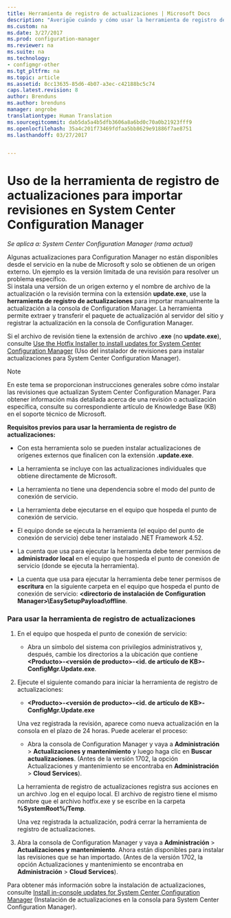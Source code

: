 ```yaml
---
title: Herramienta de registro de actualizaciones | Microsoft Docs
description: "Averigüe cuándo y cómo usar la herramienta de registro de actualizaciones para importar manualmente una actualización a la consola de Configuration Manager."
ms.custom: na
ms.date: 3/27/2017
ms.prod: configuration-manager
ms.reviewer: na
ms.suite: na
ms.technology:
- configmgr-other
ms.tgt_pltfrm: na
ms.topic: article
ms.assetid: 8cc13635-85d6-4b07-a3ec-c42188bc5c74
caps.latest.revision: 8
author: Brenduns
ms.author: brenduns
manager: angrobe
translationtype: Human Translation
ms.sourcegitcommit: dab5da5a4b5dfb3606a8a6bd0c70a0b21923fff9
ms.openlocfilehash: 35a4c201f73469fdfaa5bb8629e91886f7ae8751
ms.lasthandoff: 03/27/2017


---
```

# <a name="use-the-update-registration-tool-to-import-hotfixes-to-system-center-configuration-manager"></a>Uso de la herramienta de registro de actualizaciones para importar revisiones en System Center Configuration Manager

*Se aplica a: System Center Configuration Manager (rama actual)*

Algunas actualizaciones para Configuration Manager no están disponibles desde el servicio en la nube de Microsoft y solo se obtienen de un origen externo. Un ejemplo es la versión limitada de una revisión para resolver un problema específico.   
Si instala una versión de un origen externo y el nombre de archivo de la actualización o la revisión termina con la extensión **update.exe**, use la **herramienta de registro de actualizaciones** para importar manualmente la actualización a la consola de Configuration Manager. La herramienta permite extraer y transferir el paquete de actualización al servidor del sitio y registrar la actualización en la consola de Configuration Manager.  

 Si el archivo de revisión tiene la extensión de archivo **.exe** (no **update.exe**), consulte [Use the Hotfix Installer to install updates for System Center Configuration Manager](../../../core/servers/manage/use-the-hotfix-installer-to-install-updates.md) (Uso del instalador de revisiones para instalar actualizaciones para System Center Configuration Manager).  

> [!NOTE]  
>  En este tema se proporcionan instrucciones generales sobre cómo instalar las revisiones que actualizan System Center Configuration Manager. Para obtener información más detallada acerca de una revisión o actualización específica, consulte su correspondiente artículo de Knowledge Base (KB) en el soporte técnico de Microsoft.  

 **Requisitos previos para usar la herramienta de registro de actualizaciones:**  

-   Con esta herramienta solo se pueden instalar actualizaciones de orígenes externos que finalicen con la extensión **.update.exe**.  

-   La herramienta se incluye con las actualizaciones individuales que obtiene directamente de Microsoft.  

-   La herramienta no tiene una dependencia sobre el modo del punto de conexión de servicio.  

-   La herramienta debe ejecutarse en el equipo que hospeda el punto de conexión de servicio.  

-   El equipo donde se ejecuta la herramienta (el equipo del punto de conexión de servicio) debe tener instalado .NET Framework 4.52.  

-   La cuenta que usa para ejecutar la herramienta debe tener permisos de **administrador local** en el equipo que hospeda el punto de conexión de servicio (donde se ejecuta la herramienta).  

-   La cuenta que usa para ejecutar la herramienta debe tener permisos de **escritura** en la siguiente carpeta en el equipo que hospeda el punto de conexión de servicio: **&lt;directorio de instalación de Configuration Manager\>\EasySetupPayload\offline**.  

### <a name="to-use-the-update-registration-tool"></a>Para usar la herramienta de registro de actualizaciones  

1.  En el equipo que hospeda el punto de conexión de servicio:  

    -   Abra un símbolo del sistema con privilegios administrativos y, después, cambie los directorios a la ubicación que contiene **&lt;Producto\>-&lt;versión de producto\>-&lt;id. de artículo de KB\>-ConfigMgr.Update.exe**.  

2.  Ejecute el siguiente comando para iniciar la herramienta de registro de actualizaciones:  

    -   **&lt;Producto\>-&lt;versión de producto\>-&lt;id. de artículo de KB\>-ConfigMgr.Update.exe**  

    Una vez registrada la revisión, aparece como nueva actualización en la consola en el plazo de 24 horas.  Puede acelerar el proceso:

    - Abra la consola de Configuration Manager y vaya a **Administración** > **Actualizaciones y mantenimiento** y luego haga clic en **Buscar actualizaciones**. (Antes de la versión 1702, la opción Actualizaciones y mantenimiento se encontraba en **Administración** > **Cloud Services**). 

    La herramienta de registro de actualizaciones registra sus acciones en un archivo .log en el equipo local. El archivo de registro tiene el mismo nombre que el archivo hotfix.exe y se escribe en la carpeta **%SystemRoot%/Temp**.  

     Una vez registrada la actualización, podrá cerrar la herramienta de registro de actualizaciones.  

3.  Abra la consola de Configuration Manager y vaya a **Administración** > **Actualizaciones y mantenimiento**. Ahora están disponibles para instalar las revisiones que se han importado. (Antes de la versión 1702, la opción Actualizaciones y mantenimiento se encontraba en **Administración** > **Cloud Services**).

 Para obtener más información sobre la instalación de actualizaciones, consulte [Install in-console updates for System Center Configuration Manager](../../../core/servers/manage/install-in-console-updates.md) (Instalación de actualizaciones en la consola para System Center Configuration Manager).  


